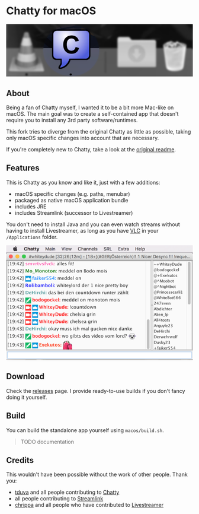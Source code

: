 # Chatty for macOS
![alt-text](/macos/app_dock.png)
## About
Being a fan of Chatty myself, I wanted it to be a bit more Mac-like on macOS. The main goal was to create a self-contained app that doesn't require you to install any 3rd party software/runtimes.

This fork tries to diverge from the original Chatty as little as possible, taking only macOS specific changes into account that are necessary.

If you're completely new to Chatty, take a look at the [original readme](README-ORIGINAL.md).

## Features
This is Chatty as you know and like it, just with a few additions:
- macOS specific changes (e.g. paths, menubar)
- packaged as native macOS application bundle
- includes JRE
- includes Streamlink (successor to Livestreamer)

You don't need to install Java and you can even watch streams without having to install Livestreamer, as long as you have [VLC](http://www.videolan.org) in your `/Applications` folder.

![alt-text](/macos/app_screenshot.png)

## Download
Check the [releases](https://github.com/dehesselle/chatty/releases) page. I provide ready-to-use builds if you don't fancy doing it yourself.

## Build
You can build the standalone app yourself using `macos/build.sh`.
>TODO documentation

## Credits
This wouldn't have been possible without the work of other people. Thank you:

- [tduva](https://github.com/tduva) and all people contributing to [Chatty](http://chatty.github.io)
- all people contributing to [Streamlink](https://streamlink.github.io)
- [chrippa](https://github.com/chrippa) and all people who have contributed to [Livestreamer](http://livestreamer.io)

